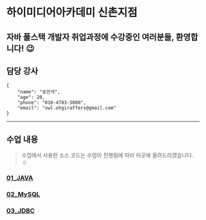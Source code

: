 # 하이미디어아카데미 신촌지점
## 자바 풀스택 개발자 취업과정에 수강중인 여러분들, 환영합니다! :wink:
## 담당 강사
```
{
    "name": "송언석",
    "age": 20,
    "phone": "010-4783-5080",
    "email": "owl.ohgiraffers@gmail.com"
}
```

---
## 수업 내용
> 수업에서 사용한 소스 코드는 수업이 진행됨에 따라 이곳에 올려드리겠습니다. :relaxed:
### [01_JAVA](https://github.com/20231212-himedia-shinchon/01_Java.git)
### [02_MySQL](https://github.com/20231212-himedia-shinchon/02_MySQL.git)
### [03_JDBC](https://github.com/20231212-himedia-shinchon/03_JDBC.git)
